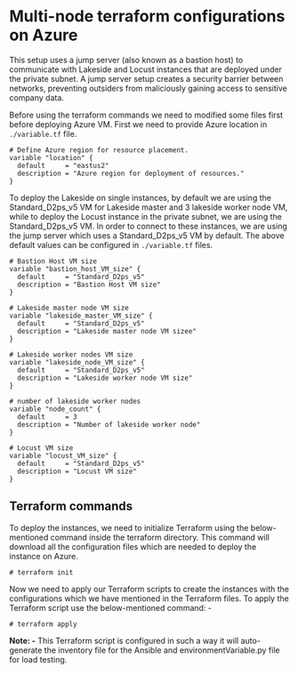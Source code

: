 # Multi-node terraform configurations on Azure

This setup uses a jump server (also known as a bastion host) to communicate with Lakeside and Locust instances that are deployed under the private subnet. A jump server setup creates a security barrier between networks, preventing outsiders from maliciously gaining access to sensitive company data. 

Before using the terraform commands we need to modified some files first before deploying Azure VM. First we need to provide Azure location in ```./variable.tf``` file.

```
# Define Azure region for resource placement.
variable "location" {
  default     = "eastus2"
  description = "Azure region for deployment of resources."
}
```
To deploy the Lakeside on single instances, by default we are using the Standard_D2ps_v5 VM for Lakeside master and 3 lakeside worker node VM, while to deploy the Locust instance in the private subnet, we are using the Standard_D2ps_v5 VM. In order to connect to these instances, we are using the jump server which uses a Standard_D2ps_v5 VM by default. The above default values can be configured in ```./variable.tf``` files. 

```
# Bastion Host VM size
variable "bastion_host_VM_size" {
  default     = "Standard_D2ps_v5"
  description = "Bastion Host VM size"
}

# Lakeside master node VM size
variable "lakeside_master_VM_size" {
  default     = "Standard_D2ps_v5"
  description = "Lakeside master node VM sizee"
}

# Lakeside worker nodes VM size
variable "lakeside_node_VM_size" {
  default     = "Standard_D2ps_v5"
  description = "Lakeside worker node VM size"
}

# number of lakeside worker nodes 
variable "node_count" {
  default     = 3
  description = "Number of lakeside worker node"
}

# Locust VM size
variable "locust_VM_size" {
  default     = "Standard_D2ps_v5"
  description = "Locust VM size"
}
```

## Terraform commands

To deploy the instances, we need to initialize Terraform using the below-mentioned command inside the terraform directory. This command will download all the configuration files which are needed to deploy the instance on Azure.
```
# terraform init
```

Now we need to apply our Terraform scripts to create the instances with the configurations which we have mentioned in the Terraform files. To apply the Terraform script use the below-mentioned command: -  

```
# terraform apply
```

**Note: -** This Terraform script is configured in such a way it will auto-generate the inventory file for the Ansible and environmentVariable.py file for load testing. 
